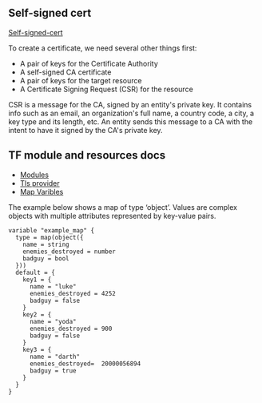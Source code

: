 ## Self-signed cert

[Self-signed-cert](https://dev.to/deathroll/trusted-self-signed-tls-certificates-for-dummies-w-thorough-explanations-included-da7)

To create a certificate, we need several other things first:

- A pair of keys for the Certificate Authority
- A self-signed CA certificate
- A pair of keys for the target resource
- A Certificate Signing Request (CSR) for the resource

CSR is a message for the CA, signed by an entity's private key. It contains info such as an email, an organization's full name, a country code, a city, a key type and its length, etc. An entity sends this message to a CA with the intent to have it signed by the CA's private key.

## TF module and resources docs

- [Modules](https://developer.hashicorp.com/terraform/tutorials/modules)
- [Tls provider](https://registry.terraform.io/providers/hashicorp/tls/latest/docs)
- [Map Varibles](https://spacelift.io/blog/terraform-map-variable)

The example below shows a map of type ‘object’. Values are complex objects with multiple attributes represented by key-value pairs.

```hcl
variable "example_map" {
  type = map(object({
    name = string
    enemies_destroyed = number
    badguy = bool
  }))
  default = {
    key1 = {
      name = "luke"
      enemies_destroyed = 4252
      badguy = false
    }
    key2 = {
      name = "yoda"
      enemies_destroyed = 900
      badguy = false
    }
    key3 = {
      name = "darth"
      enemies_destroyed=  20000056894
      badguy = true
    }
  }
}
```
